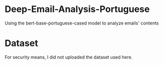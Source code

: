 # Deep-Email-Analysis-Portuguese
Using the bert-base-portuguese-cased model to analyze emails' contents

# Dataset
For security means, I did not uploaded the dataset used here.

